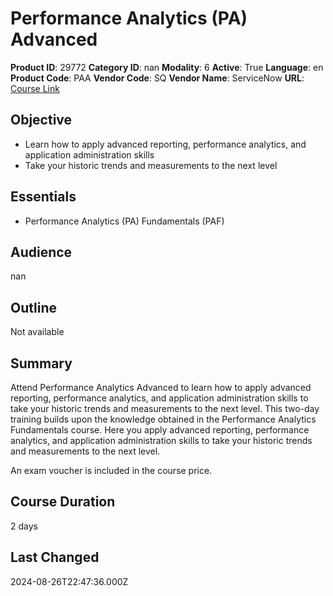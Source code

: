 # Performance Analytics (PA) Advanced

**Product ID**: 29772
**Category ID**: nan
**Modality**: 6
**Active**: True
**Language**: en
**Product Code**: PAA
**Vendor Code**: SQ
**Vendor Name**: ServiceNow
**URL**: [Course Link](https://www.fastlaneus.com/course/servicenow-paa)

## Objective
- Learn how to apply advanced reporting, performance analytics, and application administration skills
- Take your historic trends and measurements to the next level

## Essentials
- Performance Analytics (PA) Fundamentals (PAF)

## Audience
nan

## Outline
Not available

## Summary
Attend Performance Analytics Advanced to learn how to apply advanced reporting, performance analytics, and application administration skills to take your historic trends and measurements to the next level. This two-day training builds upon the knowledge obtained in the Performance Analytics Fundamentals course. Here you apply advanced reporting, performance analytics, and application administration skills to take your historic trends and measurements to the next level.

An exam voucher is included in the course price.

## Course Duration
2 days

## Last Changed
2024-08-26T22:47:36.000Z
